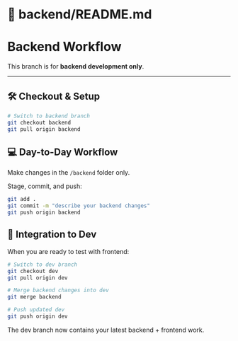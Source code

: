 # 📄 backend/README.md

# Backend Workflow

This branch is for **backend development only**.

---

## 🛠 Checkout & Setup

```bash
# Switch to backend branch
git checkout backend
git pull origin backend
```

## 💻 Day-to-Day Workflow

Make changes in the `/backend` folder only.

Stage, commit, and push:

```bash
git add .
git commit -m "describe your backend changes"
git push origin backend
```

## 🔗 Integration to Dev

When you are ready to test with frontend:

```bash
# Switch to dev branch
git checkout dev
git pull origin dev

# Merge backend changes into dev
git merge backend

# Push updated dev
git push origin dev
```

The dev branch now contains your latest backend + frontend work.
